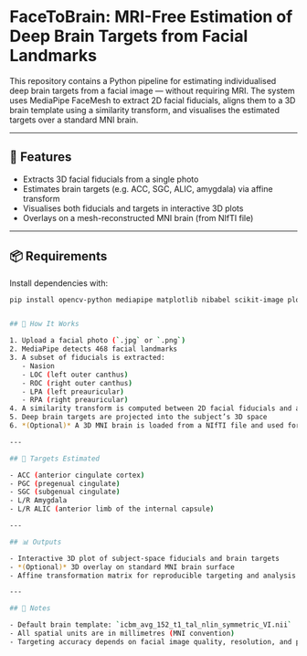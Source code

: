 # FaceToBrain: MRI-Free Estimation of Deep Brain Targets from Facial Landmarks

This repository contains a Python pipeline for estimating individualised deep brain targets from a facial image — without requiring MRI. The system uses MediaPipe FaceMesh to extract 2D facial fiducials, aligns them to a 3D brain template using a similarity transform, and visualises the estimated targets over a standard MNI brain.

---

## 🚀 Features

- Extracts 3D facial fiducials from a single photo
- Estimates brain targets (e.g. ACC, SGC, ALIC, amygdala) via affine transform
- Visualises both fiducials and targets in interactive 3D plots
- Overlays on a mesh-reconstructed MNI brain (from NIfTI file)

---

## 📦 Requirements

Install dependencies with:

```bash
pip install opencv-python mediapipe matplotlib nibabel scikit-image plotly


## 📂 How It Works

1. Upload a facial photo (`.jpg` or `.png`)
2. MediaPipe detects 468 facial landmarks
3. A subset of fiducials is extracted:
   - Nasion
   - LOC (left outer canthus)
   - ROC (right outer canthus)
   - LPA (left preauricular)
   - RPA (right preauricular)
4. A similarity transform is computed between 2D facial fiducials and a 3D anatomical template
5. Deep brain targets are projected into the subject’s 3D space
6. *(Optional)* A 3D MNI brain is loaded from a NIfTI file and used for visual overlay

---

## 🧠 Targets Estimated

- ACC (anterior cingulate cortex)  
- PGC (pregenual cingulate)  
- SGC (subgenual cingulate)  
- L/R Amygdala  
- L/R ALIC (anterior limb of the internal capsule)

---

## 📊 Outputs

- Interactive 3D plot of subject-space fiducials and brain targets
- *(Optional)* 3D overlay on standard MNI brain surface
- Affine transformation matrix for reproducible targeting and analysis

---

## 📝 Notes

- Default brain template: `icbm_avg_152_t1_tal_nlin_symmetric_VI.nii`
- All spatial units are in millimetres (MNI convention)
- Targeting accuracy depends on facial image quality, resolution, and pose

